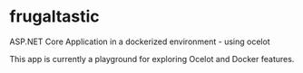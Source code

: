# frugaltastic
ASP.NET Core Application in a dockerized environment - using ocelot

This app is currently a playground for exploring Ocelot and Docker features.
